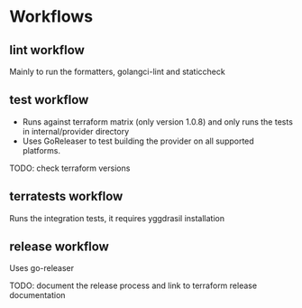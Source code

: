 # Workflows

## lint workflow

Mainly to run the formatters, golangci-lint and staticcheck

## test workflow

- Runs against terraform matrix (only version 1.0.8) and only runs the tests in internal/provider directory
- Uses GoReleaser to test building the provider on all supported platforms.

TODO: check terraform versions

## terratests workflow

Runs the integration tests, it requires yggdrasil installation

## release workflow

Uses go-releaser

TODO: document the release process and link to terraform release documentation
